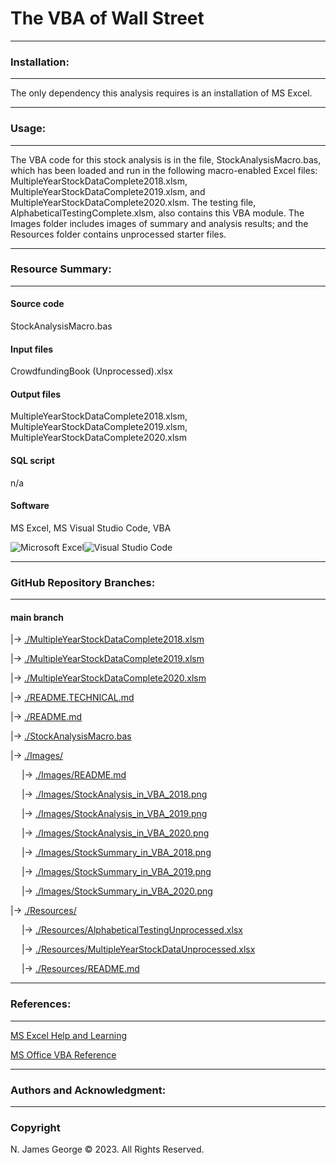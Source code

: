 # **The VBA of Wall Street**

----

### **Installation:**

----

The only dependency this analysis requires is an installation of MS Excel.

----

### **Usage:**

----

The VBA code for this stock analysis is in the file, StockAnalysisMacro.bas, which has been loaded and run in the following macro-enabled Excel files: MultipleYearStockDataComplete2018.xlsm, MultipleYearStockDataComplete2019.xlsm, and MultipleYearStockDataComplete2020.xlsm.  The testing file, AlphabeticalTestingComplete.xlsm, also contains this VBA module.  The Images folder includes images of summary and analysis results; and the Resources folder contains unprocessed starter files.

----

### **Resource Summary:**

----

#### **Source code**

StockAnalysisMacro.bas

#### **Input files**

CrowdfundingBook (Unprocessed).xlsx

#### **Output files**

MultipleYearStockDataComplete2018.xlsm, MultipleYearStockDataComplete2019.xlsm, MultipleYearStockDataComplete2020.xlsm

#### **SQL script**

n/a

#### **Software**

MS Excel, MS Visual Studio Code, VBA

![Microsoft Excel](https://img.shields.io/badge/Microsoft_Excel-217346?style=for-the-badge&logo=microsoft-excel&logoColor=white)![Visual Studio Code](https://img.shields.io/badge/Visual%20Studio%20Code-0078d7.svg?style=for-the-badge&logo=visual-studio-code&logoColor=white)

----

### **GitHub Repository Branches:**

----

#### main branch 

|&rarr; [./MultipleYearStockDataComplete2018.xlsm](./MultipleYearStockDataComplete2018.xlsm)

|&rarr; [./MultipleYearStockDataComplete2019.xlsm](./MultipleYearStockDataComplete2019.xlsm)

|&rarr; [./MultipleYearStockDataComplete2020.xlsm](./MultipleYearStockDataComplete2020.xlsm)

|&rarr; [./README.TECHNICAL.md](./README.TECHNICAL.md)

|&rarr; [./README.md](./README.md)

|&rarr; [./StockAnalysisMacro.bas](./StockAnalysisMacro.bas)

|&rarr; [./Images/](./Images/)

  &emsp; |&rarr; [./Images/README.md](./Images/README.md)

  &emsp; |&rarr; [./Images/StockAnalysis_in_VBA_2018.png](./Images/StockAnalysis_in_VBA_2018.png)
  
  &emsp; |&rarr; [./Images/StockAnalysis_in_VBA_2019.png](./Images/StockAnalysis_in_VBA_2019.png)
  
  &emsp; |&rarr; [./Images/StockAnalysis_in_VBA_2020.png](./Images/StockAnalysis_in_VBA_2020.png)
  
  &emsp; |&rarr; [./Images/StockSummary_in_VBA_2018.png](./Images/StockSummary_in_VBA_2018.png)
  
  &emsp; |&rarr; [./Images/StockSummary_in_VBA_2019.png](./Images/StockSummary_in_VBA_2019.png)
  
  &emsp; |&rarr; [./Images/StockSummary_in_VBA_2020.png](./Images/StockSummary_in_VBA_2020.png)
  
|&rarr; [./Resources/](./Resources/)

  &emsp; |&rarr; [./Resources/AlphabeticalTestingUnprocessed.xlsx](./Resources/AlphabeticalTestingUnprocessed.xlsx)

  &emsp; |&rarr; [./Resources/MultipleYearStockDataUnprocessed.xlsx](./Resources/MultipleYearStockDataUnprocessed.xlsx)  

  &emsp; |&rarr; [./Resources/README.md](./Resources/README.md)

----

### **References:**

----

[MS Excel Help and Learning](https://support.microsoft.com/en-us/excel)

[MS Office VBA Reference](https://learn.microsoft.com/en-us/office/vba/api/overview/)

----

### **Authors and Acknowledgment:**

----

### Copyright

N. James George © 2023. All Rights Reserved.
